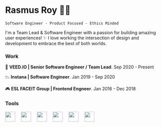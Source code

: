# Rasmus Roy 🧑‍💻

`Software Engineer - Product Focused - Ethics Minded`

I'm a Team Lead & Software Engineer with a passion for building amazing user experiences! ✨ I love working the intersection of design and development to embrace the best of both worlds.

### Work
🎥 **VEED.IO | Senior Software Engineer / Team Lead**.  Sep 2020 - Present

📉 **Instana | Software Engineer**.  Jan 2019 - Sep 2020

🎮 **ESL FACEIT Group | Frontend Engneer**.  Jan 2016 - Dec 2018

### Tools
<img align="left" width="32px" style="padding-right:16px;" src="https://cdn.jsdelivr.net/gh/devicons/devicon/icons/html5/html5-plain-wordmark.svg" />
<img align="left" width="32px" style="padding-right:16px;" src="https://cdn.jsdelivr.net/gh/devicons/devicon/icons/css3/css3-plain-wordmark.svg" />
<img align="left" width="32px" style="padding-right:16px;" src="https://cdn.jsdelivr.net/gh/devicons/devicon/icons/javascript/javascript-plain.svg" />
<img align="left" width="32px" style="padding-right:16px;" src="https://cdn.jsdelivr.net/gh/devicons/devicon/icons/git/git-plain.svg" />
<img align="left" width="32px" style="padding-right:16px;" src="https://cdn.jsdelivr.net/gh/devicons/devicon/icons/react/react-original-wordmark.svg" />
<img align="left" width="32px" style="padding-right:16px;" src="https://cdn.jsdelivr.net/gh/devicons/devicon/icons/typescript/typescript-plain.svg" />



